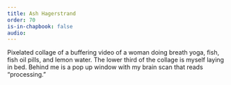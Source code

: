 ```yaml
---
title: Ash Hagerstrand
order: 70
is-in-chapbook: false
audio: 
---
```

Pixelated collage of a buffering video of a woman doing breath yoga, fish, fish oil pills, and lemon water. The lower third of the collage is myself laying in bed. Behind me is a pop up window with my brain scan that reads “processing.”
